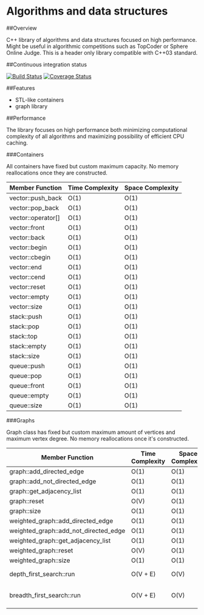 # Algorithms and data structures


##Overview

C++ library of algorithms and data structures focused on high performance. Might be useful in algorithmic competitions such as TopCoder or Sphere Online Judge. This is a header only library compatible with C++03 standard.


##Continuous integration status

[![Build Status](https://travis-ci.org/pawel-kieliszczyk/algorithms.svg)](https://travis-ci.org/pawel-kieliszczyk/algorithms)
[![Coverage Status](https://img.shields.io/coveralls/pawel-kieliszczyk/algorithms.svg)](https://coveralls.io/r/pawel-kieliszczyk/algorithms?branch=master)


##Features

 + STL-like containers
 + graph library


##Performance

The library focuses on high performance both minimizing computational complexity of all algorithms and maximizing possibility of efficient CPU caching.


###Containers

All containers have fixed but custom maximum capacity. No memory reallocations once they are constructed.

| Member Function    | Time Complexity | Space Complexity |
|--------------------|-----------------|------------------|
| vector::push_back  | O(1)            | O(1)             |
| vector::pop_back   | O(1)            | O(1)             |
| vector::operator[] | O(1)            | O(1)             |
| vector::front      | O(1)            | O(1)             |
| vector::back       | O(1)            | O(1)             |
| vector::begin      | O(1)            | O(1)             |
| vector::cbegin     | O(1)            | O(1)             |
| vector::end        | O(1)            | O(1)             |
| vector::cend       | O(1)            | O(1)             |
| vector::reset      | O(1)            | O(1)             |
| vector::empty      | O(1)            | O(1)             |
| vector::size       | O(1)            | O(1)             |
| stack::push        | O(1)            | O(1)             |
| stack::pop         | O(1)            | O(1)             |
| stack::top         | O(1)            | O(1)             |
| stack::empty       | O(1)            | O(1)             |
| stack::size        | O(1)            | O(1)             |
| queue::push        | O(1)            | O(1)             |
| queue::pop         | O(1)            | O(1)             |
| queue::front       | O(1)            | O(1)             |
| queue::empty       | O(1)            | O(1)             |
| queue::size        | O(1)            | O(1)             |


###Graphs

Graph class has fixed but custom maximum amount of vertices and maximum vertex degree. No memory reallocations once it's constructed.

| Member Function                       | Time Complexity | Space Complexity | Notes                 |
|---------------------------------------|-----------------|------------------|-----------------------|
| graph::add_directed_edge              | O(1)            | O(1)             |                       |
| graph::add_not_directed_edge          | O(1)            | O(1)             |                       |
| graph::get_adjacency_list             | O(1)            | O(1)             |                       |
| graph::reset                          | O(V)            | O(1)             |                       |
| graph::size                           | O(1)            | O(1)             |                       |
| weighted_graph::add_directed_edge     | O(1)            | O(1)             |                       |
| weighted_graph::add_not_directed_edge | O(1)            | O(1)             |                       |
| weighted_graph::get_adjacency_list    | O(1)            | O(1)             |                       |
| weighted_graph::reset                 | O(V)            | O(1)             |                       |
| weighted_graph::size                  | O(1)            | O(1)             |                       |
| depth_first_search::run               | O(V + E)        | O(V)             | Recursive version     |
| breadth_first_search::run             | O(V + E)        | O(V)             | Non-recursive version |
